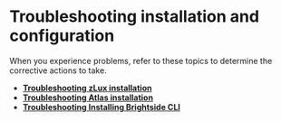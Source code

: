 # Troubleshooting installation and configuration

When you experience problems, refer to these topics to determine the corrective actions to take.

-   **[Troubleshooting zLux installation](../topics/mvd-troubleshoot.md)**  
-   **[Troubleshooting Atlas installation](../topics/atlas-troubleshoot.md)**  
-   **[Troubleshooting Installing Brightside CLI](cli-troubleshootinginstallingcli.md)**  
